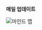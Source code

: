 **매일 업데이트**

![마인드 맵](https://github.com/sunwon12/Today-I-Learn/assets/92251131/780cf7c2-cb4a-42c4-91de-5e1e1a0f57c1)
